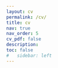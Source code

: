 ```yaml
---
layout: cv
permalink: /cv/
title: cv
nav: true
nav_order: 5
cv_pdf: false
description:
toc: false
#   sidebar: left
---
```

